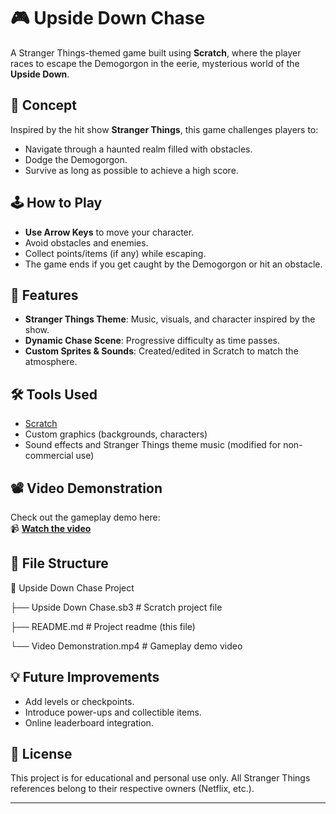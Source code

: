 # 🎮 Upside Down Chase

A Stranger Things-themed game built using **Scratch**, where the player races to escape the Demogorgon in the eerie, mysterious world of the **Upside Down**.

## 🧠 Concept

Inspired by the hit show **Stranger Things**, this game challenges players to:
- Navigate through a haunted realm filled with obstacles.
- Dodge the Demogorgon.
- Survive as long as possible to achieve a high score.

## 🕹️ How to Play

- **Use Arrow Keys** to move your character.
- Avoid obstacles and enemies.
- Collect points/items (if any) while escaping.
- The game ends if you get caught by the Demogorgon or hit an obstacle.

## 🎨 Features

- **Stranger Things Theme**: Music, visuals, and character inspired by the show.
- **Dynamic Chase Scene**: Progressive difficulty as time passes.
- **Custom Sprites & Sounds**: Created/edited in Scratch to match the atmosphere.

## 🛠️ Tools Used

- [Scratch](https://scratch.mit.edu/)
- Custom graphics (backgrounds, characters)
- Sound effects and Stranger Things theme music (modified for non-commercial use)

## 📽️ Video Demonstration

Check out the gameplay demo here:  
📹 **[Watch the video](./Upside%20Down%20Chase%20(Stranger%20Things%20-%20Themed%20Game)%20Video%20Demonstration.mp4)**

## 📂 File Structure
📁 Upside Down Chase Project

├── Upside Down Chase.sb3 # Scratch project file

├── README.md # Project readme (this file)

└── Video Demonstration.mp4 # Gameplay demo video

## 💡 Future Improvements

- Add levels or checkpoints.
- Introduce power-ups and collectible items.
- Online leaderboard integration.

## 📜 License

This project is for educational and personal use only. All Stranger Things references belong to their respective owners (Netflix, etc.).

---




